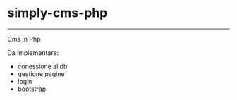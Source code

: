 # simply-cms-php
--------------------------------
Cms in Php

Da implementare: 
- conessione al db
- gestione pagine
- login
- bootstrap
